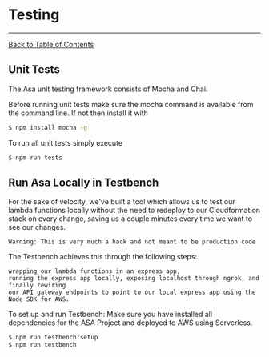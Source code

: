 # **Testing**
---------------------------------

[Back to Table of Contents](./../README.md)

## **Unit Tests**

The Asa unit testing framework consists of Mocha and Chai.

Before running unit tests make sure the mocha command is available
from the command line. If not then install it with

```bash
$ npm install mocha -g
```

To run all unit tests simply execute

```bash
$ npm run tests
```

## **Run Asa Locally in Testbench**

For the sake of velocity, we've built a tool which allows us to test our 
lambda functions locally without the need to redeploy to our Cloudformation 
stack on every change, saving us a couple minutes every time we want to see our changes.

    Warning: This is very much a hack and not meant to be production code

The Testbench achieves this through the following steps:

    wrapping our lambda functions in an express app, 
    running the express app locally, exposing localhost through ngrok, and finally rewiring 
    our API gateway endpoints to point to our local express app using the Node SDK for AWS.

To set up and run Testbench:
Make sure you have installed all dependencies for the ASA Project and deployed to AWS 
using Serverless.

```bash
$ npm run testbench:setup
$ npm run testbench
```
